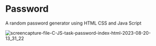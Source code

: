 # Password
A random password generator using HTML CSS and Java Script


![screencapture-file-C-JS-task-password-index-html-2023-08-20-13_31_22](https://github.com/KomalR2003/Password/assets/138985585/44977386-3dea-43af-a0a6-96de6c46fe49)
